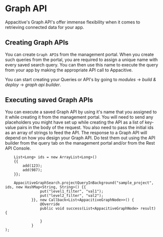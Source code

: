 # Graph API

Appacitive's Graph API's offer immense flexibility when it comes to retrieving connected data for your app. 

## Creating Graph APIs

You can create `Graph API`s from the management portal. When you create such queries from the portal, you are required to assign a unique name with every saved search query. You can then use this name to execute the query from your app by making the appropriate API call to Appacitive.

You can start creating your Queries or API's by going to *modules* -> *build & deploy* -> *graph api builder*.

## Executing saved Graph APIs

You can execute a saved Graph API by using it's name that you assigned to it while creating it from the management portal. You will need to send any placeholders you might have set up while creating the API as a list of key-value pairs in the body of the request. You also need to pass the initial ids as an array of strings to feed the API. The response to a Graph API will depend on how you design your Graph API. Do test them out using the API builder from the query tab on the management portal and/or from the Rest API Console.

```
	List<Long> ids = new ArrayList<Long>()
	{{
		add(123);
		add(987);
	}};

	AppacitiveGraphSearch.projectQueryInBackground("sample_project", ids, new HashMap<String, String>() {{
	            put("level1_filter", "val1");
	            put("level2_filter", "val2");
	        }}, new Callback<List<AppacitiveGraphNode>>() {
	            @Override
	            public void success(List<AppacitiveGraphNode> result) {
	                
	            }
	        }
);
```